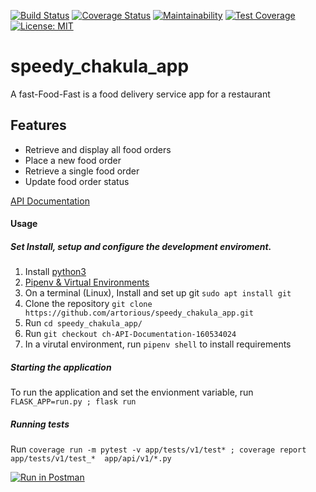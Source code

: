 [![Build Status](https://travis-ci.com/artorious/speedy_chakula_app.svg?branch=ch-improve-config-settings-160485668)](https://travis-ci.com/artorious/speedy_chakula_app) 
[![Coverage Status](https://coveralls.io/repos/github/artorious/speedy_chakula_app/badge.svg?branch=ch-improve-config-settings-160485668)](https://coveralls.io/github/artorious/speedy_chakula_app?branch=ch-improve-config-settings-160485668) 
[![Maintainability](https://api.codeclimate.com/v1/badges/a99a88d28ad37a79dbf6/maintainability)](https://codeclimate.com/github/codeclimate/codeclimate/maintainability)
[![Test Coverage](https://api.codeclimate.com/v1/badges/a99a88d28ad37a79dbf6/test_coverage)](https://codeclimate.com/github/codeclimate/codeclimate/test_coverage) 
[![License: MIT](https://img.shields.io/badge/License-MIT-yellow.svg)](https://opensource.org/licenses/MIT)

# speedy_chakula_app
A fast-Food-Fast is a food delivery service app for a restaurant

## Features
* Retrieve and display all food orders 
* Place a new food order
* Retrieve a single food order
* Update food order status

[API Documentation](https://documenter.getpostman.com/view/3796196/RWaPskzj)


#### Usage
##### Set Install, setup and configure the development enviroment.

1. Install [python3](https://www.python.org/download/releases/3.6.4/)
2. [Pipenv & Virtual Environments](http://docs.python-guide.org/en/latest/dev/virtualenvs/)
3. On a  terminal (Linux), Install and set up git `sudo apt install git` 
4. Clone the repository `git clone https://github.com/artorious/speedy_chakula_app.git`
5. Run `cd speedy_chakula_app/`
6. Run `git checkout ch-API-Documentation-160534024`
7. In a virutal environment, run `pipenv shell` to install requirements

##### Starting the application
To run the application and set the envionment variable, 
run `FLASK_APP=run.py ; flask run`

##### Running tests
Run `coverage run -m pytest -v app/tests/v1/test* ; coverage report app/tests/v1/test_*  app/api/v1/*.py `

[![Run in Postman](https://run.pstmn.io/button.svg)](https://app.getpostman.com/run-collection/dbfd44a4306fe46d66a4)